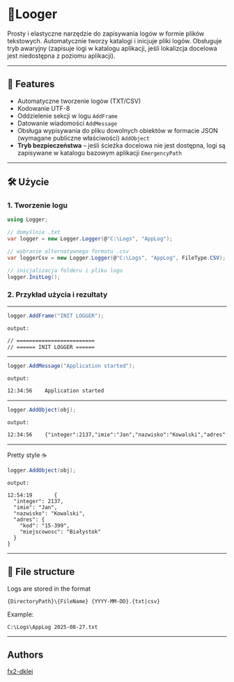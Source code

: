 ﻿# 📝Looger 

Prosty i elastyczne narzędzie do zapisywania logów w formie plików tekstowych.
Automatycznie tworzy katalogi i inicjuje pliki logów. Obsługuje tryb awaryjny (zapisuje logi w katalogu aplikacji, jeśli lokalizcja docelowa jest niedostępna z poziomu aplikacji). 

---

## 📌 Features
- Automatyczne tworzenie logów (TXT/CSV) 
- Kodowanie UTF-8 
- Oddzielenie sekcji w logu `AddFrame`  
- Datowanie wiadomości `AddMessage`  
- Obsługa wypisywania do pliku dowolnych obiektów w formacie JSON (wymagane publiczne właściwości) `AddObject`  
- <b>Tryb bezpieczeństwa</b> – jeśli ścieżka docelowa nie jest dostępna, logi są zapisywane w katalogu bazowym aplikacji `EmergencyPath`

---

## 🛠️ Użycie

### 1. Tworzenie logu
```csharp
using Logger;

// domyślnie .txt
var logger = new Logger.Logger(@"C:\Logs", "AppLog");

// wybranie alternatywnego formatu .csv
var loggerCsv = new Logger.Logger(@"C:\Logs", "AppLog", FileType.CSV);

// inicjalizacja folderu i pliku logu
logger.InitLog();
```    

### 2. Przykład użycia i rezultaty

---

```csharp
logger.AddFrame("INIT LOGGER"); 
```

`output:`

```txt
// =========================
// ====== INIT LOGGER ======
```

---

```csharp
logger.AddMessage("Application started");
```

`output:`

```txt
12:34:56    Application started
```

---

```csharp
logger.AddObject(obj);
```

`output:`

```txt
12:34:56    {"integer":2137,"imie":"Jan","nazwisko":"Kowalski","adres":{"kod":"15-399","miejscowosc":"Białystok"}}
```

---

Pretty style ☕
```csharp
logger.AddObject(obj);
```

`output:`

```
12:54:19       {
  "integer": 2137,
  "imie": "Jan",
  "nazwisko": "Kowalski",
  "adres": {
    "kod": "15-399",
    "miejscowosc": "Białystok"
  }
}
```

---

## 📂 File structure

Logs are stored in the format

`{DirectoryPath}\{FileName} {YYYY-MM-DD}.{txt|csv}`

Example:

`C:\Logs\AppLog 2025-08-27.txt`

---


## Authors

[fx2-dklej](https://github.com/fx2-dklej)